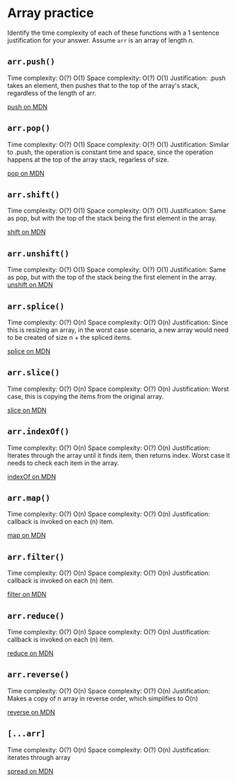 # Array practice

Identify the time complexity of each of these functions with a 1 sentence
justification for your answer. Assume `arr` is an array of length _n_.

## `arr.push()`

Time complexity: O(?)
O(1)
Space complexity: O(?)
O(1)
Justification: .push takes an element, then pushes that to the top of the array's stack,
regardless of the length of arr.

[push on MDN][push]

## `arr.pop()`

Time complexity: O(?)
O(1)
Space complexity: O(?)
O(1)
Justification: Similar to .push, the operation is constant time and space, since
the operation happens at the top of the array stack, regarless of size.

[pop on MDN][pop]

## `arr.shift()`

Time complexity: O(?)
O(1)
Space complexity: O(?)
O(1)
Justification: Same as pop, but with the top of the stack being the first element in the array.

[shift on MDN][shift]

## `arr.unshift()`

Time complexity: O(?)
O(1)
Space complexity: O(?)
O(1)
Justification: Same as pop, but with the top of the stack being the first element in the array.
[unshift on MDN][unshift]

## `arr.splice()`

Time complexity: O(?)
O(n)
Space complexity: O(?)
O(n)
Justification: Since this is resizing an array, in the worst case scenario, a new
array would need to be created of size n + the spliced items.

[splice on MDN][splice]

## `arr.slice()`

Time complexity: O(?)
O(n)
Space complexity: O(?)
O(n)
Justification: Worst case, this is copying the items from the original array.

[slice on MDN][slice]

## `arr.indexOf()`

Time complexity: O(?)
O(n)
Space complexity: O(?)
O(n)
Justification: Iterates through the array until it finds item, then returns index.
Worst case it needs to check each item in the array.

[indexOf on MDN][indexof]

## `arr.map()`

Time complexity: O(?)
O(n)
Space complexity: O(?)
O(n)
Justification: callback is invoked on each (n) item.

[map on MDN][map]

## `arr.filter()`

Time complexity: O(?)
O(n)
Space complexity: O(?)
O(n)
Justification: callback is invoked on each (n) item.

[filter on MDN][filter]

## `arr.reduce()`

Time complexity: O(?)
O(n)
Space complexity: O(?)
O(n)
Justification: callback is invoked on each (n) item.

[reduce on MDN][reduce]

## `arr.reverse()`

Time complexity: O(?)
O(n)
Space complexity: O(?)
O(n)
Justification: Makes a copy of n array in reverse order, which simplifies to O(n)

[reverse on MDN][reverse]

## `[...arr]`

Time complexity: O(?)
O(n)
Space complexity: O(?)
O(n)
Justification: iterates through array

[spread on MDN][spread]

[push]: https://developer.mozilla.org/en-US/docs/Web/JavaScript/Reference/Global_Objects/Array/push
[pop]: https://developer.mozilla.org/en-US/docs/Web/JavaScript/Reference/Global_Objects/Array/pop
[shift]: https://developer.mozilla.org/en-US/docs/Web/JavaScript/Reference/Global_Objects/Array/shift
[unshift]: https://developer.mozilla.org/en-US/docs/Web/JavaScript/Reference/Global_Objects/Array/unshift
[splice]: https://developer.mozilla.org/en-US/docs/Web/JavaScript/Reference/Global_Objects/Array/splice
[slice]: https://developer.mozilla.org/en-US/docs/Web/JavaScript/Reference/Global_Objects/Array/slice
[indexof]: https://developer.mozilla.org/en-US/docs/Web/JavaScript/Reference/Global_Objects/Array/indexOf
[map]: https://developer.mozilla.org/en-US/docs/Web/JavaScript/Reference/Global_Objects/Array/map
[filter]: https://developer.mozilla.org/en-US/docs/Web/JavaScript/Reference/Global_Objects/Array/filter
[reduce]: https://developer.mozilla.org/en-US/docs/Web/JavaScript/Reference/Global_Objects/Array/reduce
[reverse]: https://developer.mozilla.org/en-US/docs/Web/JavaScript/Reference/Global_Objects/Array/reverse
[spread]: https://developer.mozilla.org/en-US/docs/Web/JavaScript/Reference/Operators/Spread_syntax
